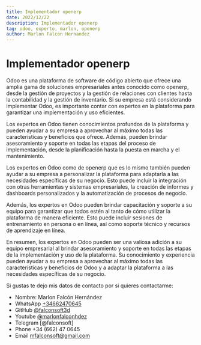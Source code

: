 ```yaml
---
title: Implementador openerp
date: 2022/12/22
description: Implementador openerp
tag: odoo, experto, marlon, openerp
author: Marlon Falcon Hernandez
---
```

# Implementador openerp

Odoo es una plataforma de software de código abierto que ofrece una amplia gama de soluciones empresariales antes conocido como openerp, desde la gestión de proyectos y la gestión de relaciones con clientes hasta la contabilidad y la gestión de inventario. Si su empresa está considerando implementar Odoo, es importante contar con expertos en la plataforma para garantizar una implementación y uso eficientes.

Los expertos en Odoo tienen conocimientos profundos de la plataforma y pueden ayudar a su empresa a aprovechar al máximo todas las características y beneficios que ofrece. Además, pueden brindar asesoramiento y soporte en todas las etapas del proceso de implementación, desde la planificación hasta la puesta en marcha y el mantenimiento.

Los expertos en Odoo como de openerp que es lo mismo también pueden ayudar a su empresa a personalizar la plataforma para adaptarla a las necesidades específicas de su negocio. Esto puede incluir la integración con otras herramientas y sistemas empresariales, la creación de informes y dashboards personalizados y la automatización de procesos de negocio.

Además, los expertos en Odoo pueden brindar capacitación y soporte a su equipo para garantizar que todos estén al tanto de cómo utilizar la plataforma de manera eficiente. Esto puede incluir sesiones de entrenamiento en persona o en línea, así como soporte técnico y recursos de aprendizaje en línea.

En resumen, los expertos en Odoo pueden ser una valiosa adición a su equipo empresarial al brindar asesoramiento y soporte en todas las etapas de la implementación y uso de la plataforma. Su conocimiento y experiencia pueden ayudar a su empresa a aprovechar al máximo todas las características y beneficios de Odoo y a adaptar la plataforma a las necesidades específicas de su negocio.

Si gustas te dejo mis datos de contacto por si quieres contactarme:

- Nombre: Marlon Falcón Hernández
- WhatsApp [+34662470645](https://web.whatsapp.com/send?phone=34662470645&text=)
- GitHub [@falconsoft3d](https://github.com/falconsoft3d)
- Youtube [@marlonfalconhdez](https://www.youtube.com/@marlonfalconhdez)
- Telegram [@falconsoft]
- Phone +34 (662) 47 0645
- Email mfalconsoft@gmail.com
